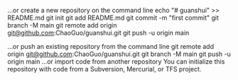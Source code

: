 …or create a new repository on the command line
echo "# guanshui" >> README.md
git init
git add README.md
git commit -m "first commit"
git branch -M main
git remote add origin git@github.com:ChaoGuo/guanshui.git
git push -u origin main
                
…or push an existing repository from the command line
git remote add origin git@github.com:ChaoGuo/guanshui.git
git branch -M main
git push -u origin main
…or import code from another repository
You can initialize this repository with code from a Subversion, Mercurial, or TFS project.

